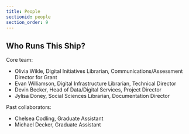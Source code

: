```yaml
---
title: People
sectionid: people
section_order: 9
---
```

## Who Runs This Ship? 

Core team:

- Olivia Wikle, Digital Initiatives Librarian, Communications/Assessment Director for Grant
- Evan Williamson, Digital Infrastructure Librarian, Technical Director
- Devin Becker, Head of Data/Digital Services, Project Director
- Jylisa Doney, Social Sciences Librarian, Documentation Director 

Past collaborators:

- Chelsea Codling, Graduate Assistant
- Michael Decker, Graduate Assistant
